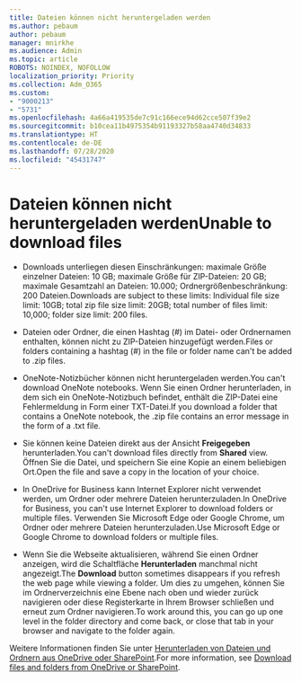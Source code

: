 ```yaml
---
title: Dateien können nicht heruntergeladen werden
ms.author: pebaum
author: pebaum
manager: mnirkhe
ms.audience: Admin
ms.topic: article
ROBOTS: NOINDEX, NOFOLLOW
localization_priority: Priority
ms.collection: Adm_O365
ms.custom:
- "9000213"
- "5731"
ms.openlocfilehash: 4a66a419535de7c91c166ece94d62cce507f39e2
ms.sourcegitcommit: b10cea11b4975354b91193327b58aa4740d34833
ms.translationtype: HT
ms.contentlocale: de-DE
ms.lasthandoff: 07/28/2020
ms.locfileid: "45431747"
---
```

# <a name="unable-to-download-files"></a><span data-ttu-id="ba929-102">Dateien können nicht heruntergeladen werden</span><span class="sxs-lookup"><span data-stu-id="ba929-102">Unable to download files</span></span>

- <span data-ttu-id="ba929-103">Downloads unterliegen diesen Einschränkungen: maximale Größe einzelner Dateien: 10 GB; maximale Größe für ZIP-Dateien: 20 GB; maximale Gesamtzahl an Dateien: 10.000; Ordnergrößenbeschränkung: 200 Dateien.</span><span class="sxs-lookup"><span data-stu-id="ba929-103">Downloads are subject to these limits: Individual file size limit: 10GB; total zip file size limit: 20GB; total number of files limit: 10,000; folder size limit: 200 files.</span></span>
- <span data-ttu-id="ba929-104">Dateien oder Ordner, die einen Hashtag (#) im Datei- oder Ordnernamen enthalten, können nicht zu ZIP-Dateien hinzugefügt werden.</span><span class="sxs-lookup"><span data-stu-id="ba929-104">Files or folders containing a hashtag (#) in the file or folder name can't be added to .zip files.</span></span>  
    
- <span data-ttu-id="ba929-105">OneNote-Notizbücher können nicht heruntergeladen werden.</span><span class="sxs-lookup"><span data-stu-id="ba929-105">You can't download OneNote notebooks.</span></span> <span data-ttu-id="ba929-106">Wenn Sie einen Ordner herunterladen, in dem sich ein OneNote-Notizbuch befindet, enthält die ZIP-Datei eine Fehlermeldung in Form einer TXT-Datei.</span><span class="sxs-lookup"><span data-stu-id="ba929-106">If you download a folder that contains a OneNote notebook, the .zip file contains an error message in the form of a .txt file.</span></span>  
    
- <span data-ttu-id="ba929-107">Sie können keine Dateien direkt aus der Ansicht **Freigegeben** herunterladen.</span><span class="sxs-lookup"><span data-stu-id="ba929-107">You can't download files directly from **Shared**  view.</span></span> <span data-ttu-id="ba929-108">Öffnen Sie die Datei, und speichern Sie eine Kopie an einem beliebigen Ort.</span><span class="sxs-lookup"><span data-stu-id="ba929-108">Open the file and save a copy in the location of your choice.</span></span>  
    
- <span data-ttu-id="ba929-109">In OneDrive for Business kann Internet Explorer nicht verwendet werden, um Ordner oder mehrere Dateien herunterzuladen.</span><span class="sxs-lookup"><span data-stu-id="ba929-109">In OneDrive for Business, you can't use Internet Explorer to download folders or multiple files.</span></span> <span data-ttu-id="ba929-110">Verwenden Sie Microsoft Edge oder Google Chrome, um Ordner oder mehrere Dateien herunterzuladen.</span><span class="sxs-lookup"><span data-stu-id="ba929-110">Use Microsoft Edge or Google Chrome to download folders or multiple files.</span></span>  
    
- <span data-ttu-id="ba929-111">Wenn Sie die Webseite aktualisieren, während Sie einen Ordner anzeigen, wird die Schaltfläche **Herunterladen** manchmal nicht angezeigt.</span><span class="sxs-lookup"><span data-stu-id="ba929-111">The **Download** button sometimes disappears if you refresh the web page while viewing a folder.</span></span> <span data-ttu-id="ba929-112">Um dies zu umgehen, können Sie im Ordnerverzeichnis eine Ebene nach oben und wieder zurück navigieren oder diese Registerkarte in Ihrem Browser schließen und erneut zum Ordner navigieren.</span><span class="sxs-lookup"><span data-stu-id="ba929-112">To work around this, you can go up one level in the folder directory and come back, or close that tab in your browser and navigate to the folder again.</span></span>  
    
<span data-ttu-id="ba929-113">Weitere Informationen finden Sie unter [Herunterladen von Dateien und Ordnern aus OneDrive oder SharePoint](https://support.office.com/article/download-files-and-folders-from-onedrive-or-sharepoint-5c7397b7-19c7-4893-84fe-d02e8fa5df05).</span><span class="sxs-lookup"><span data-stu-id="ba929-113">For more information, see [Download files and folders from OneDrive or SharePoint](https://support.office.com/article/download-files-and-folders-from-onedrive-or-sharepoint-5c7397b7-19c7-4893-84fe-d02e8fa5df05).</span></span>